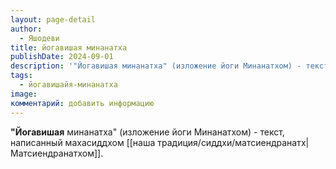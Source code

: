 ```yaml
---
layout: page-detail
author:
  - Яшодеви
title: йогавишая минанатха
publishDate: 2024-09-01
description: '"Йогавишая минанатха" (изложение йоги Минанатхом) - текст, написанный махасиддхом Матсиендранатхом.'
tags:
  - йогавишайя-минанатха
image: 
комментарий: добавить информацию
---
```

**"Йогавишая** минанатха" (изложение йоги Минанатхом) - текст, написанный махасиддхом [[наша традиция/сиддхи/матсиендранатх|Матсиендранатхом]].


